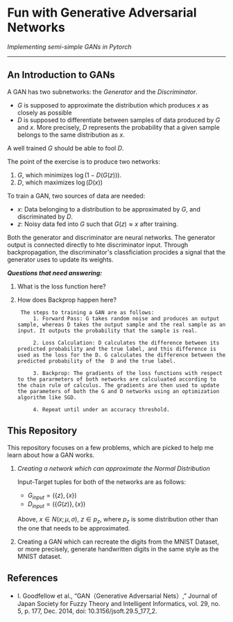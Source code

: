 # **Fun with Generative Adversarial Networks**
_Implementing semi-simple GANs in Pytorch_

--------

## **An Introduction to GANs**
A GAN has two subnetworks: the $G$_enerator_ and the $D$_iscriminator_.

* $G$ is supposed to approximate the distribution which produces $x$ as closely as possible
* $D$ is supposed to differentiate between samples of data produced by $G$ and $x$. More precisely, $D$ represents the probability that a given sample belongs to the same distribution as $x$.   

A well trained $G$ should be able to fool $D$. 

The point of the exercise is to produce two networks:
1.  $G$, which minimizes $\log(1 - D(G(z)))$. 
2.  $D$, which maximizes $\log(D(x))$

To train a GAN, two sources of data are needed:  
    
* $x$: Data belonging to a distribution to be approximated by $G$, and discriminated by $D$.
* $z$: Noisy data fed into $G$ such that $G(z) \approx x$ after training.

Both the generator and discriminator are neural networks. The generator output is connected directly to hte discriminator input. Through backpropagation, the discriminator's classficiation procides a signal that the generator uses to update its weights. 

_**Questions that need answering:**_

1. What is the loss function here?

2. How does Backprop happen here?
        
        The steps to training a GAN are as follows:
            1. Forward Pass: G takes random noise and produces an output sample, whereas D takes the output sample and the real sample as an input. It outputs the probability that the sample is real.

            2. Loss Calculation: D calculates the difference between its predicted probability and the true label, and this difference is used as the loss for the D. G calculates the difference between the predicted probability of the  D and the true label.

            3. Backprop: The gradients of the loss functions with respect to the pararmeters of both networks are calculuated according to the chain rule of calculus. The gradients are then used to update the parameters of both the G and D networks using an optimization algorithm like SGD.

            4. Repeat until under an accuracy threshold.     

## **This Repository**
This repository focuses on a few problems, which are picked to help me learn about how a GAN works. 

1. _Creating a network which can approximate the Normal Distribution_
    
    Input-Target tuples for both of the networks are as follows:
    * $G_{input} = (\{z\}, \{x\})$
    * $D_{input} = (\{G(z)\}, \{x\})$
    
    Above, $x \in N(x; \mu, \sigma)$, $z \in p_{z}$, where $p_{z}$ is some distribution other than the one that needs to be approximated. 

2. Creating a GAN which can recreate the digits from the MNIST Dataset, or more precisely, generate handwritten digits in the same style as the MNIST dataset.


## **References**
* I. Goodfellow et al., “GAN（Generative Adversarial Nets）,” Journal of Japan Society for Fuzzy Theory and Intelligent Informatics, vol. 29, no. 5, p. 177, Dec. 2014, doi: 10.3156/jsoft.29.5_177_2.



